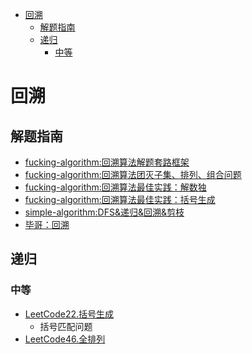 <!-- TOC -->

- [回溯](#回溯)
  - [解题指南](#解题指南)
  - [递归](#递归)
    - [中等](#中等)

<!-- /TOC -->
# 回溯
## 解题指南
  - [fucking-algorithm:回溯算法解题套路框架](https://labuladong.gitbook.io/algo/di-ling-zhang-bi-du-xi-lie/hui-su-suan-fa-xiang-jie-xiu-ding-ban)
  - [fucking-algorithm:回溯算法团灭子集、排列、组合问题](https://labuladong.gitbook.io/algo/suan-fa-si-wei-xi-lie/zi-ji-pai-lie-zu-he)
  - [fucking-algorithm:回溯算法最佳实践：解数独](https://labuladong.gitbook.io/algo/suan-fa-si-wei-xi-lie/sudoku)
  - [fucking-algorithm:回溯算法最佳实践：括号生成](https://labuladong.gitbook.io/algo/suan-fa-si-wei-xi-lie/he-fa-kuo-hao-sheng-cheng)
  - [simple-algorithm:DFS&递归&回溯&剪枝](https://github.com/muyids/simple-algorithm/blob/master/chapter/DFS%E5%92%8C%E5%9B%9E%E6%BA%AF.md)
  - [毕哥：回溯](https://github.com/BarryBean/AlgorithmNotes/blob/master/%E5%9B%9E%E6%BA%AF/%E5%9B%9E%E6%BA%AF.md)
## 递归
### 中等
- [LeetCode22.括号生成](https://leetcode-cn.com/problems/generate-parentheses/)
  - 括号匹配问题
- [LeetCode46.全排列](https://leetcode-cn.com/problems/permutations/)
